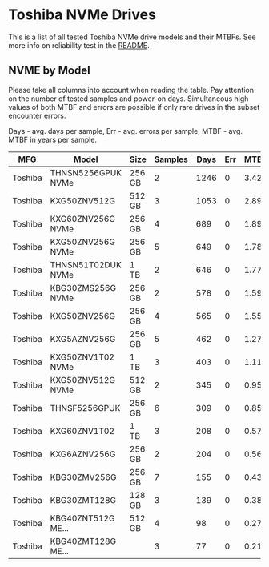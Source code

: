 Toshiba NVMe Drives
===================

This is a list of all tested Toshiba NVMe drive models and their MTBFs. See more
info on reliability test in the [README](https://github.com/bsdhw/SMART).

NVME by Model
------------

Please take all columns into account when reading the table. Pay attention on the
number of tested samples and power-on days. Simultaneous high values of both MTBF
and errors are possible if only rare drives in the subset encounter errors.

Days - avg. days per sample,
Err  - avg. errors per sample,
MTBF - avg. MTBF in years per sample.

| MFG       | Model              | Size   | Samples | Days  | Err   | MTBF |
|-----------|--------------------|--------|---------|-------|-------|------|
| Toshiba   | THNSN5256GPUK NVMe | 256 GB | 2       | 1246  | 0     | 3.42   |
| Toshiba   | KXG50ZNV512G       | 512 GB | 3       | 1053  | 0     | 2.89   |
| Toshiba   | KXG60ZNV256G NVMe  | 256 GB | 4       | 689   | 0     | 1.89   |
| Toshiba   | KXG50ZNV256G NVMe  | 256 GB | 5       | 649   | 0     | 1.78   |
| Toshiba   | THNSN51T02DUK NVMe | 1 TB   | 2       | 646   | 0     | 1.77   |
| Toshiba   | KBG30ZMS256G NVMe  | 256 GB | 2       | 578   | 0     | 1.59   |
| Toshiba   | KXG50ZNV256G       | 256 GB | 4       | 565   | 0     | 1.55   |
| Toshiba   | KXG5AZNV256G       | 256 GB | 5       | 462   | 0     | 1.27   |
| Toshiba   | KXG50ZNV1T02 NVMe  | 1 TB   | 3       | 403   | 0     | 1.11   |
| Toshiba   | KXG50ZNV512G NVMe  | 512 GB | 2       | 345   | 0     | 0.95   |
| Toshiba   | THNSF5256GPUK      | 256 GB | 6       | 309   | 0     | 0.85   |
| Toshiba   | KXG60ZNV1T02       | 1 TB   | 3       | 208   | 0     | 0.57   |
| Toshiba   | KXG6AZNV256G       | 256 GB | 2       | 204   | 0     | 0.56   |
| Toshiba   | KBG30ZMV256G       | 256 GB | 7       | 155   | 0     | 0.43   |
| Toshiba   | KBG30ZMT128G       | 128 GB | 3       | 139   | 0     | 0.38   |
| Toshiba   | KBG40ZNT512G ME... | 512 GB | 4       | 98    | 0     | 0.27   |
| Toshiba   | KBG40ZMT128G ME... |        | 3       | 77    | 0     | 0.21   |
